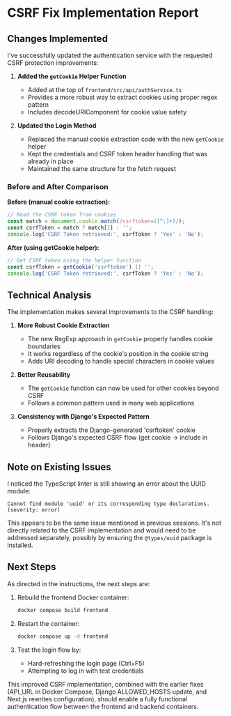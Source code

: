 # CSRF Fix Implementation Report

## Changes Implemented

I've successfully updated the authentication service with the requested CSRF protection improvements:

1. **Added the `getCookie` Helper Function**
   - Added at the top of `frontend/src/api/authService.ts`
   - Provides a more robust way to extract cookies using proper regex pattern
   - Includes decodeURIComponent for cookie value safety

2. **Updated the Login Method**
   - Replaced the manual cookie extraction code with the new `getCookie` helper
   - Kept the credentials and CSRF token header handling that was already in place
   - Maintained the same structure for the fetch request

### Before and After Comparison

**Before (manual cookie extraction):**
```typescript
// Read the CSRF token from cookies
const match = document.cookie.match(/csrftoken=([^;]+)/);
const csrfToken = match ? match[1] : '';
console.log('CSRF Token retrieved:', csrfToken ? 'Yes' : 'No');
```

**After (using getCookie helper):**
```typescript
// Get CSRF token using the helper function
const csrfToken = getCookie('csrftoken') || '';
console.log('CSRF Token retrieved:', csrfToken ? 'Yes' : 'No');
```

## Technical Analysis

The implementation makes several improvements to the CSRF handling:

1. **More Robust Cookie Extraction**
   - The new RegExp approach in `getCookie` properly handles cookie boundaries
   - It works regardless of the cookie's position in the cookie string
   - Adds URI decoding to handle special characters in cookie values

2. **Better Reusability**
   - The `getCookie` function can now be used for other cookies beyond CSRF
   - Follows a common pattern used in many web applications

3. **Consistency with Django's Expected Pattern**
   - Properly extracts the Django-generated 'csrftoken' cookie
   - Follows Django's expected CSRF flow (get cookie → include in header)

## Note on Existing Issues

I noticed the TypeScript linter is still showing an error about the UUID module:
```
Cannot find module 'uuid' or its corresponding type declarations. (severity: error)
```

This appears to be the same issue mentioned in previous sessions. It's not directly related to the CSRF implementation and would need to be addressed separately, possibly by ensuring the `@types/uuid` package is installed.

## Next Steps

As directed in the instructions, the next steps are:

1. Rebuild the frontend Docker container:
   ```bash
   docker compose build frontend
   ```

2. Restart the container:
   ```bash
   docker compose up -d frontend
   ```

3. Test the login flow by:
   - Hard-refreshing the login page (Ctrl+F5)
   - Attempting to log in with test credentials

This improved CSRF implementation, combined with the earlier fixes (API_URL in Docker Compose, Django ALLOWED_HOSTS update, and Next.js rewrites configuration), should enable a fully functional authentication flow between the frontend and backend containers.
